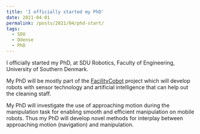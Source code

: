 ```yaml
---
title: 'I officially started my PhD'
date: 2021-04-01
permalink: /posts/2021/04/phd-start/
tags:
  - SDU
  - Odense
  - PhD
---
```


I officially started my PhD, at SDU Robotics, Faculty of Engineering, University of Southern Denmark. 

My PhD will be mostly part of the [FacilityCobot](https://www.sdu.dk/en/om_sdu/fakulteterne/teknik/nyt_fra_det_tekniske_fakultet/nu-faar-kantinedamen-sin-egen-robothjaelper) project which will develop robots with sensor technology and artificial intelligence that can help out the cleaning staff.

My PhD will investigate the use of approaching motion during the manipulation task for enabling smooth and efficient manipulation on mobile robots. Thus my PhD will develop novel methods for interplay between approaching motion (navigation) and manipulation.